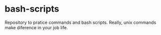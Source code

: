 # bash-scripts
Repository to pratice commands and bash scripts. Really, unix commands make diference in your job life. 
